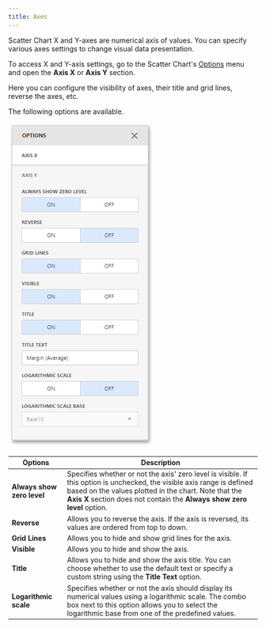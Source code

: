 ```yaml
---
title: Axes
---
```

Scatter Chart X and Y-axes are numerical axis of values. You can specify various axes settings to change visual data presentation.

To access X and Y-axis settings, go to the Scatter Chart's [Options](../../../../../dashboard-for-web/articles/web-dashboard-designer-mode/ui-elements/dashboard-item-menu.md) menu and open the **Axis X** or **Axis Y** section.

Here you can configure the visibility of axes, their title and grid lines, reverse the axes, etc.

The following options are available.

![wdd-scatter-chart-axis-options](../../../../images/Img125602.png)

| Options | Description |
|---|---|
| **Always show zero level** | Specifies whether or not the axis' zero level is visible. If this option is unchecked, the visible axis range is defined based on the values plotted in the chart. Note that the **Axis X** section does not contain the **Always show zero level** option. |
| **Reverse** | Allows you to reverse the axis. If the axis is reversed, its values are ordered from top to down. |
| **Grid Lines** | Allows you to hide and show grid lines for the axis. |
| **Visible** | Allows you to hide and show the axis. |
| **Title** | Allows you to hide and show the axis title. You can choose whether to use the default text or specify a custom string using the **Title Text** option. |
| **Logarithmic scale** | Specifies whether or not the axis should display its numerical values using a logarithmic scale. The combo box next to this option allows you to select the logarithmic base from one of the predefined values. |